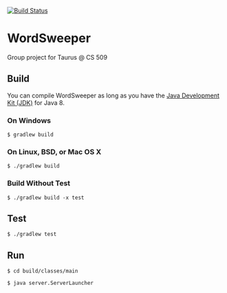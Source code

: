 [![Build Status](https://travis-ci.com/Chaozz/WordSweeper.svg?token=6YffMZSxSQ7Lqc6qFWCq&branch=master)](https://travis-ci.com/Chaozz/WordSweeper)
# WordSweeper
Group project for Taurus @ CS 509
## Build
You can compile WordSweeper as long as you have the [Java Development Kit (JDK)](http://www.oracle.com/technetwork/java/javase/downloads/index-jsp-138363.html) 
for Java 8.
### On Windows
`$ gradlew build`

### On Linux, BSD, or Mac OS X
`$ ./gradlew build`

### Build Without Test
`$ ./gradlew build -x test`

## Test
`$ ./gradlew test`

## Run
`$ cd build/classes/main`

`$ java server.ServerLauncher`
